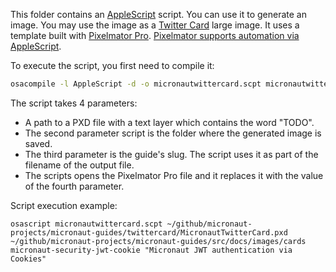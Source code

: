 This folder contains an [AppleScript](https://developer.apple.com/library/archive/documentation/AppleScript/Conceptual/AppleScriptLangGuide/introduction/ASLR_intro.html) script. You can use it to generate an image. You may use the image as a [Twitter Card](https://developer.twitter.com/en/docs/twitter-for-websites/cards/overview/abouts-cards) large image. It uses a template built with [Pixelmator Pro](https://www.pixelmator.com/pro/). [Pixelmator supports automation via AppleScript](https://www.pixelmator.com/tutorials/resources/advanced-automation-and-scripting-with-applescript/).

To execute the script, you first need to compile it: 

```bash
osacompile -l AppleScript -d -o micronautwittercard.scpt micronautwittercard.applescript
```

The script takes 4 parameters:

- A path to a PXD file with a text layer which contains the word "TODO". 
- The second parameter script is the folder where the generated image is saved.
- The third parameter is the guide's slug. The script uses it as part of the filename of the output file.
- The scripts opens the Pixelmator Pro file and it replaces it with the value of the fourth parameter.  

Script execution example: 

```
osascript micronautwittercard.scpt ~/github/micronaut-projects/micronaut-guides/twittercard/MicronautTwitterCard.pxd ~/github/micronaut-projects/micronaut-guides/src/docs/images/cards micronaut-security-jwt-cookie "Micronaut JWT authentication via Cookies"
```
